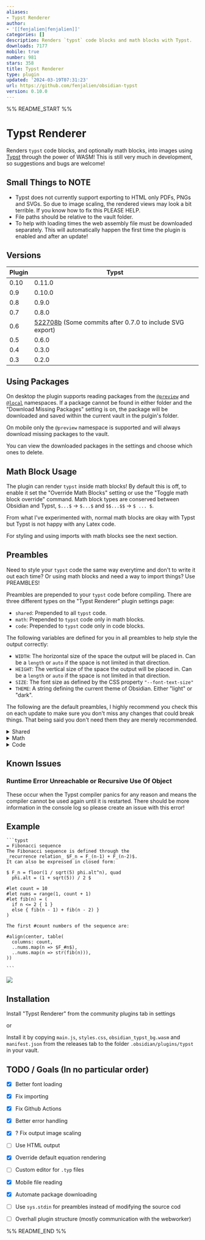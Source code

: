 ```yaml
---
aliases:
- Typst Renderer
author:
- '[[fenjalien|fenjalien]]'
categories: []
description: Renders `typst` code blocks and math blocks with Typst.
downloads: 7177
mobile: true
number: 981
stars: 358
title: Typst Renderer
type: plugin
updated: '2024-03-19T07:31:23'
url: https://github.com/fenjalien/obsidian-typst
version: 0.10.0
---
```


%% README_START %%

# Typst Renderer

Renders `typst` code blocks, and optionally math blocks, into images using [Typst](https://github.com/typst/typst) through the power of WASM! This is still very much in development, so suggestions and bugs are welcome!

## Small Things to NOTE
- Typst does not currently support exporting to HTML only PDFs, PNGs and SVGs. So due to image scaling, the rendered views may look a bit terrible. If you know how to fix this PLEASE HELP.
- File paths should be relative to the vault folder.
- To help with loading times the web assembly file must be downloaded separately. This will automatically happen the first time the plugin is enabled and after an update!

## Versions

| Plugin | Typst |
|-|-|
| 0.10 | 0.11.0 |
| 0.9 | 0.10.0 |
| 0.8 | 0.9.0 |
| 0.7 | 0.8.0 |
| 0.6 | [522708b](https://github.com/typst/typst/commit/522708b9df0b9b2f8265938aa1f0aeda8e6e6c1f) (Some commits after 0.7.0 to include SVG export) |
| 0.5 | 0.6.0 |
| 0.4 | 0.3.0 |
| 0.3 | 0.2.0 |

## Using Packages
On desktop the plugin supports reading packages from the [`@preview`](https://github.com/typst/packages#downloads) and [`@local`](https://github.com/typst/packages#local-packages) namespaces. If a package cannot be found in either folder and the "Download Missing Packages" setting is on, the package will be downloaded and saved within the current vault in the pulgin's folder. 

On mobile only the `@preview` namespace is supported and will always download missing packages to the vault.

You can view the downloaded packages in the settings and choose which ones to delete.

## Math Block Usage
The plugin can render `typst` inside math blocks! By default this is off, to enable it set the "Override Math Blocks" setting or use the "Toggle math block override" command. Math block types are conserved between Obsidian and Typst, `$...$` -> `$...$` and `$$...$$` -> `$ ... $`.

From what I've experimented with, normal math blocks are okay with Typst but Typst is not happy with any Latex code.

For styling and using imports with math blocks see the next section.

## Preambles

Need to style your `typst` code the same way everytime and don't to write it out each time? Or using math blocks and need a way to import things? Use PREAMBLES!

Preambles are prepended to your `typst` code before compiling. There are three different types on the "Typst Renderer" plugin settings page:
- `shared`: Prepended to all `typst` code.
- `math`: Prepended to `typst` code only in math blocks.
- `code`: Prepended to `typst` code only in code blocks.

The following variables are defined for you in all preambles to help style the output correctly:
- `WIDTH`: The horizontal size of the space the output will be placed in. Can be a `length` or `auto` if the space is not limited in that direction.
- `HEIGHT`: The vertical size of the space the output will be placed in. Can be a `length` or `auto` if the space is not limited in that direction.
- `SIZE`: The font size as defined by the CSS property `"--font-text-size"`
- `THEME`: A string defining the current theme of Obsidian. Either "light" or "dark".

The following are the default preambles, I highly recommend you check this on each update to make sure you don't miss any changes that could break things. That being said you don't need them they are merely recommended.
<details>
<summary>Shared</summary>

```
#set text(fill: white, size: SIZE)
#set page(width: WIDTH, height: HEIGHT)
```
</details>
<details>
<summary>Math</summary>

```
#set page(margin: 0pt)
#set align(horizon)
```
</details>
<details>
<summary>Code</summary>

```
#set page(margin: (y: 1em, x: 0pt))
```
</details>

## Known Issues
### Runtime Error Unreachable or Recursive Use Of Object
These occur when the Typst compiler panics for any reason and means the compiler cannot be used again until it is restarted. There should be more information in the console log so please create an issue with this error!

## Example

```
```typst
= Fibonacci sequence
The Fibonacci sequence is defined through the
_recurrence relation_ $F_n = F_(n-1) + F_(n-2)$.
It can also be expressed in closed form:

$ F_n = floor(1 / sqrt(5) phi.alt^n), quad
  phi.alt = (1 + sqrt(5)) / 2 $

#let count = 10
#let nums = range(1, count + 1)
#let fib(n) = (
  if n <= 2 { 1 }
  else { fib(n - 1) + fib(n - 2) }
)

The first #count numbers of the sequence are:

#align(center, table(
  columns: count,
  ..nums.map(n => $F_#n$),
  ..nums.map(n => str(fib(n))),
))

```​
```

<img src="https://raw.githubusercontent.com/fenjalien/obsidian-typst/HEAD/assets/example.png">

## Installation
Install "Typst Renderer" from the community plugins tab in settings

or 

Install it by copying `main.js`, `styles.css`, `obsidian_typst_bg.wasm` and `manifest.json` from the releases tab to the folder `.obsidian/plugins/typst` in your vault.

## TODO / Goals (In no particular order)
- [x] Better font loading
- [x] Fix importing
- [x] Fix Github Actions
- [x] Better error handling
- [x] ? Fix output image scaling
- [ ] Use HTML output
- [x] Override default equation rendering
- [ ] Custom editor for `.typ` files
- [x] Mobile file reading
- [x] Automate package downloading
- [ ] Use `sys.stdin` for preambles instead of modifying the source cod
- [ ] Overhall plugin structure (mostly communication with the webworker)


%% README_END %%